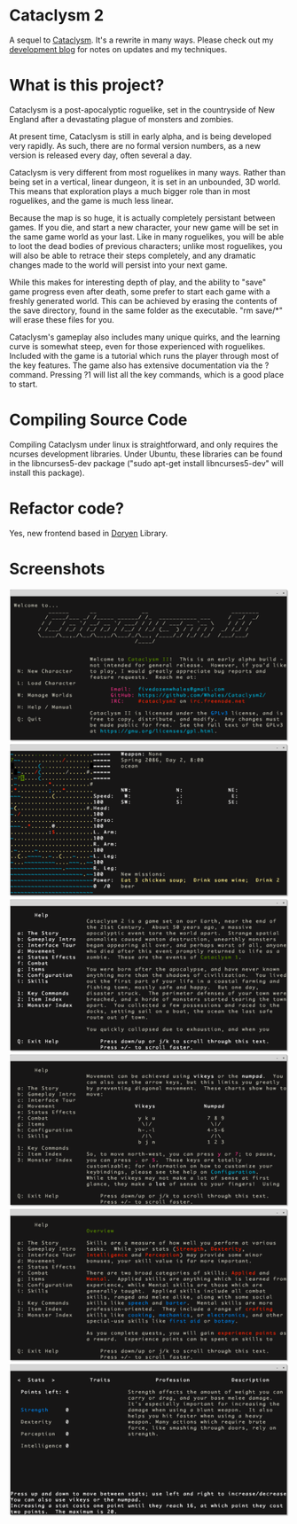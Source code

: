 # Cataclysm 2

A sequel to [Cataclysm](https://github.com/Whales/Cataclysm).
It's a rewrite in many ways.
Please check out my [development blog](http://whalesdev.tumblr.com/) for notes on updates and my techniques.

# What is this project?

Cataclysm is a post-apocalyptic roguelike, set in the countryside of New England
after a devastating plague of monsters and zombies.

At present time, Cataclysm is still in early alpha, and is being developed very
rapidly.  As such, there are no formal version numbers, as a new version is
released every day, often several a day.

Cataclysm is very different from most roguelikes in many ways.  Rather than
being set in a vertical, linear dungeon, it is set in an unbounded, 3D world.
This means that exploration plays a much bigger role than in most roguelikes,
and the game is much less linear.

Because the map is so huge, it is actually completely persistant between games.
If you die, and start a new character, your new game will be set in the same
game world as your last.  Like in many roguelikes, you will be able to loot the
dead bodies of previous characters; unlike most roguelikes, you will also be
able to retrace their steps completely, and any dramatic changes made to the
world will persist into your next game.

While this makes for interesting depth of play, and the ability to "save" game
progress even after death, some prefer to start each game with a freshly
generated world.  This can be achieved by erasing the contents of the save
directory, found in the same folder as the executable.  "rm save/*" will erase
these files for you.

Cataclysm's gameplay also includes many unique quirks, and the learning curve is
somewhat steep, even for those experienced with roguelikes.  Included with the
game is a tutorial which runs the player through most of the key features.  The
game also has extensive documentation via the ? command.  Pressing ?1 will list
all the key commands, which is a good place to start.

# Compiling Source Code

Compiling Cataclysm under linux is straightforward, and only requires the
ncurses development libraries.  Under Ubuntu, these libraries can be found in
the libncurses5-dev package ("sudo apt-get install libncurses5-dev" will install
this package).

# Refactor code?

Yes, new frontend based in [Doryen](https://github.com/Andres6936/Doryen) Library.

# Screenshots

<p align="center">
    <img src="./Documentation/Screenshots/MenuScreen.png" />
    <img src="./Documentation/Screenshots/PlayScreen.png" />
    <img src="./Documentation/Screenshots/GameplayIntroScreen.png" />
    <img src="./Documentation/Screenshots/HelpMovementScreen.png" />
    <img src="./Documentation/Screenshots/HelpStoryScreen.png" />
    <img src="./Documentation/Screenshots/StatsNewGameScreen.png" />
</p>